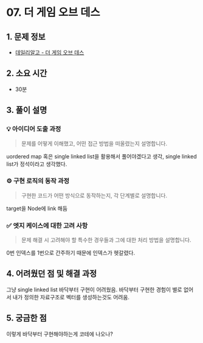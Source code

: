 # 07. 더 게임 오브 데스

## 1. 문제 정보
- [데일리알고 - 더 게임 오브 데스](https://dailyalgo.kr/problems/170)

## 2. 소요 시간
- 30분 

## 3. 풀이 설명
### 💡 아이디어 도출 과정
> 문제를 어떻게 이해했고, 어떤 접근 방법을 떠올렸는지 설명합니다.

uordered map 혹은 single linked list을 활용해서 풀어야겠다고 생각, single linked list가 정석이라고 생각했다.

### ⚙️ 구현 로직의 동작 과정
> 구현한 코드가 어떤 방식으로 동작하는지, 각 단계별로 설명합니다.

target을 Node에 link 해둠

### ✅ 엣지 케이스에 대한 고려 사항
> 문제 해결 시 고려해야 할 특수한 경우들과 그에 대한 처리 방법을 설명합니다.

0번 인덱스를 1번으로 간주하기 때문에 인덱스가 헷갈렸다.

## 4. 어려웠던 점 및 해결 과정

그냥 single linked list 바닥부터 구현이 어려웠음. 바닥부터 구현한 경험이 별로 없어서
내가 정의한 자료구조로 벡터를 생성하는것도 어려움.

## 5. 궁금한 점

이렇게 바닥부터 구현해야하는게 코테에 나오나?